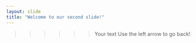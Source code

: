 ```yaml
---
layout: slide
title: "Welcome to our second slide!"
---
```

>>>>>>Your text
Use the left arrow to go back!
